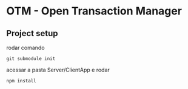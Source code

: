 # OTM - Open Transaction Manager
 
 ## Project setup
 rodar comando
```
git submodule init
```
acessar a pasta Server/ClientApp e rodar 
```
npm install
```
